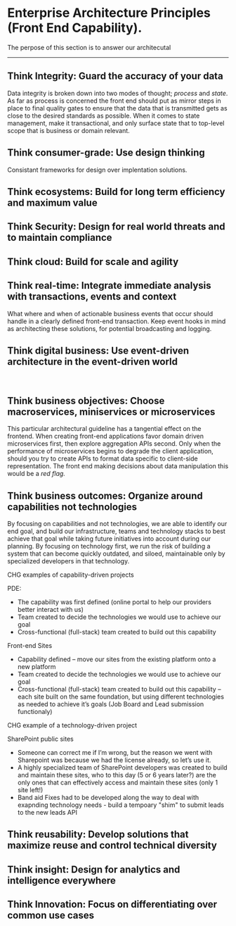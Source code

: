 # Enterprise Architecture Principles (Front End Capability).

The perpose of this section is to answer our architecutal 

____

## Think Integrity: Guard the accuracy of your data 
Data integrity is broken down into two modes of thought; *process* and *state*. As far as process is concerned the front end should put as mirror steps in place to final quality gates to ensure that the data that is transmitted gets as close to the desired standards as possible. When it comes to state management, make it transactional, and only surface state that to top-level scope that is business or domain relevant.

## Think consumer-grade: Use design thinking 
Consistant frameworks for design over implentation solutions.


## Think ecosystems: Build for long term efficiency and maximum value


## Think Security: Design for real world threats and to maintain compliance


## Think cloud: Build for scale and agility


## Think real-time: Integrate immediate analysis with transactions, events and context
What where and when of actionable business events that occur should handle in a clearly defined front-end transaction. Keep event hooks in mind as architecting these solutions, for potential broadcasting and logging.



## Think digital business: Use event-driven architecture in the event-driven world

 
## Think business objectives: Choose macroservices, miniservices or microservices
This particular architectural guideline has a tangential effect on the frontend. When creating front-end applications favor domain driven microservices first, then explore aggregation APIs second. Only when the performance of microservices begins to degrade the client application, should you try to create APIs to format data specific to client-side representation. The front end making decisions about data manipulation this would be a *red flag.*


## Think business outcomes: Organize around capabilities not technologies
By focusing on capabilities and not technologies, we are able to identify our end goal, and build our infrastructure, teams and technology stacks to best achieve that goal while taking future initiatives into account during our planning. By focusing on technology first, we run the risk of building a system that can become quickly outdated, and siloed, maintainable only by specialized developers in that technology.

CHG examples of capability-driven projects

PDE: 
* The capability was first defined (online portal to help our providers better interact with us)
* Team created to decide the technologies we would use to achieve our goal
* Cross-functional (full-stack) team created to build out this capability

Front-end Sites
* Capability defined – move our sites from the existing platform onto a new platform
* Team created to decide the technologies we would use to achieve our goal
* Cross-functional (full-stack) team created to build out this capability – each site built on the same foundation, but using different technologies as needed to achieve it’s goals (Job Board and Lead submission functionaly)

CHG example of a technology-driven project

SharePoint public sites
* Someone can correct me if I’m wrong, but the reason we went with Sharepoint was because we had the license already, so let’s use it.
* A highly specialized team of SharePoint developers was created to build and maintain these sites, who to this day (5 or 6 years later?) are the only ones that can effectively access and maintain these sites (only 1 site left!)
* Band aid Fixes had to be developed along the way to deal with exapnding technology needs - build a tempoary "shim" to submit leads to the new leads API




## Think reusability: Develop solutions that maximize reuse and control technical diversity


## Think insight: Design for analytics and intelligence everywhere


## Think Innovation: Focus on differentiating over common use cases

